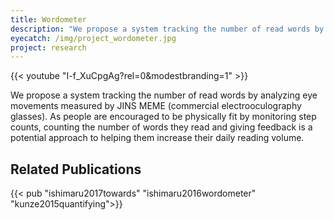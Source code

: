 ```yaml
---
title: Wordometer
description: "We propose a system tracking the number of read words by analyzing eye movements measured by JINS MEME (commercial electrooculography glasses). As people are encouraged to be physically fit by monitoring step counts, counting the number of words they read and giving feedback is a potential approach to helping them increase their daily reading volume."
eyecatch: /img/project_wordometer.jpg
project: research
---
```


{{< youtube "I-f_XuCpgAg?rel=0&modestbranding=1" >}}

We propose a system tracking the number of read words by analyzing eye movements measured by JINS MEME (commercial electrooculography glasses). As people are encouraged to be physically fit by monitoring step counts, counting the number of words they read and giving feedback is a potential approach to helping them increase their daily reading volume.

## Related Publications

{{< pub "ishimaru2017towards" "ishimaru2016wordometer" "kunze2015quantifying">}}